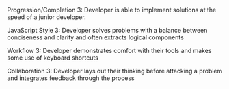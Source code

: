 Progression/Completion
3: Developer is able to implement solutions at the speed of a junior developer.

JavaScript Style
3: Developer solves problems with a balance between conciseness and clarity and often extracts logical components

Workflow
3: Developer demonstrates comfort with their tools and makes some use of keyboard shortcuts

Collaboration
3: Developer lays out their thinking before attacking a problem and integrates feedback through the process
